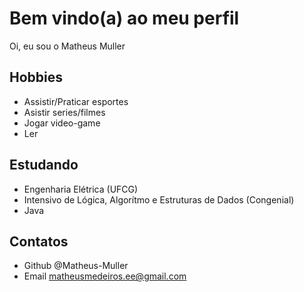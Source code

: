 # Bem vindo(a) ao meu perfil
Oi, eu sou o Matheus Muller

## Hobbies
- Assistir/Praticar esportes
- Asistir series/filmes
- Jogar video-game
- Ler

## Estudando
- Engenharia Elétrica (UFCG)
- Intensivo de Lógica, Algorítmo e Estruturas de Dados (Congenial)
- Java

## Contatos
- Github @Matheus-Muller
- Email matheusmedeiros.ee@gmail.com
